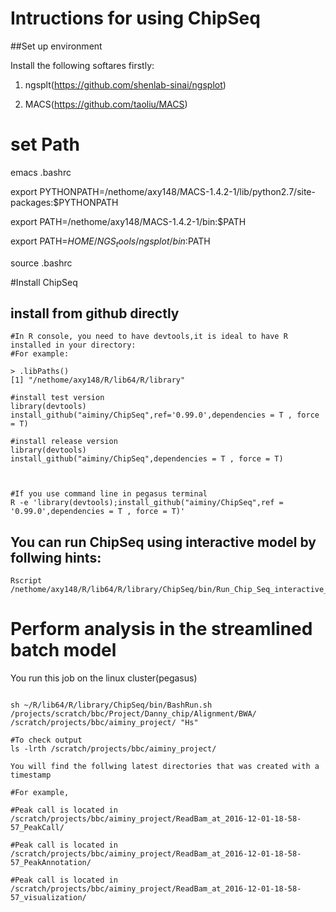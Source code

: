 # Intructions for using ChipSeq

##Set up environment

Install the following softares firstly:

1. ngsplt(https://github.com/shenlab-sinai/ngsplot)

2. MACS(https://github.com/taoliu/MACS)

# set Path

emacs .bashrc

export PYTHONPATH=/nethome/axy148/MACS-1.4.2-1/lib/python2.7/site-packages:$PYTHONPATH

export PATH=/nethome/axy148/MACS-1.4.2-1/bin:$PATH

export PATH=$HOME/NGS_tools/ngsplot/bin:$PATH

source .bashrc

#Install ChipSeq

## install from github directly
```{r or bash}
#In R console, you need to have devtools,it is ideal to have R installed in your directory:
#For example: 

> .libPaths()
[1] "/nethome/axy148/R/lib64/R/library"

#install test version
library(devtools)
install_github("aiminy/ChipSeq",ref='0.99.0',dependencies = T , force = T)

#install release version
library(devtools)
install_github("aiminy/ChipSeq",dependencies = T , force = T)



#If you use command line in pegasus terminal
R -e 'library(devtools);install_github("aiminy/ChipSeq",ref = '0.99.0',dependencies = T , force = T)'
```

## You can run ChipSeq using interactive model by follwing hints:

```{bash}
Rscript /nethome/axy148/R/lib64/R/library/ChipSeq/bin/Run_Chip_Seq_interactive_model.r
```
# Perform analysis in the streamlined batch model

You run this job on the linux cluster(pegasus)

```{bash eval=FALSE}

sh ~/R/lib64/R/library/ChipSeq/bin/BashRun.sh /projects/scratch/bbc/Project/Danny_chip/Alignment/BWA/ /scratch/projects/bbc/aiminy_project/ "Hs" 

#To check output 
ls -lrth /scratch/projects/bbc/aiminy_project/

You will find the follwing latest directories that was created with a timestamp

#For example,

#Peak call is located in  
/scratch/projects/bbc/aiminy_project/ReadBam_at_2016-12-01-18-58-57_PeakCall/
 
#Peak call is located in  
/scratch/projects/bbc/aiminy_project/ReadBam_at_2016-12-01-18-58-57_PeakAnnotation/

#Peak call is located in  
/scratch/projects/bbc/aiminy_project/ReadBam_at_2016-12-01-18-58-57_visualization/
```
